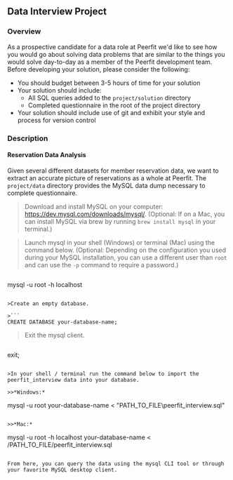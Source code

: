 ## Data Interview Project

### Overview

As a prospective candidate for a data role at Peerfit we'd like to see how you would go about solving data problems that are similar to the things you would solve day-to-day as a member of the Peerfit development team.
Before developing your solution, please consider the following:
- You should budget between 3-5 hours of time for your solution
- Your solution should include:
  - All SQL queries added to the `project/solution` directory
  - Completed questionnaire in the root of the project directory
- Your solution should include use of git and exhibit your style and process for version control

### Description
#### Reservation Data Analysis

Given several different datasets for member reservation data, we want to extract an accurate picture of reservations as a whole at Peerfit. The `project/data` directory provides the MySQL data dump necessary to complete questionnaire.

>Download and install MySQL on your computer: https://dev.mysql.com/downloads/mysql/. (Optional: If on a Mac, you can install MySQL via brew by running `brew install mysql` in your terminal.)

>Launch mysql in your shell (Windows) or terminal (Mac) using the command below. (Optional: Depending on the configuration you used during your MySQL installation, you can use a different user than `root` and can use the `-p` command to require a password.)

>```
mysql -u root -h localhost
```

>Create an empty database.

>```
CREATE DATABASE your-database-name;
```

>Exit the mysql client.

>```
exit;
```

>In your shell / terminal run the command below to import the peerfit_interview data into your database.

>>*Windows:*
```
mysql -u root your-database-name < "PATH_TO_FILE\peerfit_interview.sql"
```

>>*Mac:*
```
mysql -u root -h localhost your-database-name < /PATH_TO_FILE/peerfit_interview.sql
```

From here, you can query the data using the mysql CLI tool or through your favorite MySQL desktop client.

